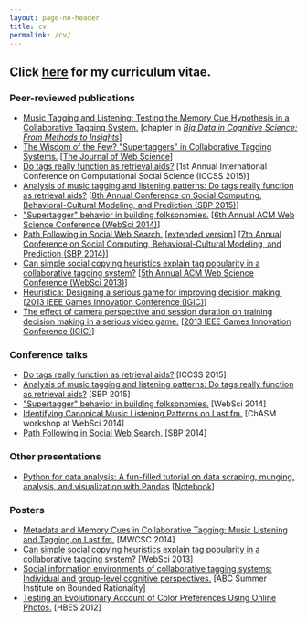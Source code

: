 ```yaml
---
layout: page-no-header
title: cv
permalink: /cv/
---
```


## Click [here](../files/lorince.cv.pdf) for my curriculum vitae.

<h3>Peer-reviewed publications</h3>
<ul>
    <li><a href="/papers/2016.Lorince.Todd.CogSciBigDataChapter.pdf">Music Tagging and Listening: Testing the Memory Cue Hypothesis in a Collaborative Tagging System.</a> [chapter in <i><a href="https://www.amazon.com/Data-Cognitive-Science-Frontiers-Psychology/dp/1138791938">Big Data in Cognitive Science: From Methods to Insights</a></i>]</li>
    <li><a href="/papers/2015.Lorince.Zorowitz.Murdock.Todd.JOWS.pdf">The Wisdom of the Few? "Supertaggers" in Collaborative Tagging Systems.</a> [<a href="http://www.nowpublishers.com/article/Details/JWS-0002">The Journal of Web Science</a>]</li>
    <li><a href="/papers/2015.Lorince.Joseph.Todd.iccss.pdf">Do tags really function as retrieval aids?</a> [1st Annual International Conference on Computational Social Science (ICCSS 2015)]</li>
    <li><a href="/papers/2015.Lorince.Joseph.Todd.SBP.pdf">Analysis of music tagging and listening patterns: Do tags really function as retrieval aids?</a> [<a href="http://link.springer.com/chapter/10.1007/978-3-319-16268-3_15">8th Annual Conference on Social Computing, Behavioral-Cultural Modeling, and Prediction (SBP 2015)</a>]</li>
    <li><a href="/papers/2014.Lorince.Zorowitz.Murdock.Todd.websci.pdf">"Supertagger" behavior in building folksonomies.</a> [<a href="https://dl.acm.org/citation.cfm?id=2615686">6th Annual ACM Web Science Conference (WebSci 2014)</a>]</li>
    <li><a href="/papers/2014.Lorince.Donato.Todd.sbp.conferenceVersion.pdf">Path Following in Social Web Search.</a> [<a href="/papers/2014.Lorince.Donato.Todd.sbp.extended.pdf">extended version</a>] [<a href="http://link.springer.com/chapter/10.1007/978-3-319-05579-4_15">7th Annual Conference on Social Computing, Behavioral-Cultural Modeling, and Prediction (SBP 2014)</a>]</li>
    <li><a href="/papers/2013.Lorince.Todd.websci.pdf">Can simple social copying heuristics explain tag popularity in a collaborative tagging system?</a> [<a href="https://dl.acm.org/citation.cfm?id=2464516">5th Annual ACM Web Science Conference (WebSci 2013)</a>]</li>
    <li><a href="/papers/2013.Mullinix.et.al.IGIC.pdf">Heuristica: Designing a serious game for improving decision making.</a> [<a href="http://ieeexplore.ieee.org/xpl/freeabs_all.jsp?arnumber=6659159&abstractAccess=no&userType=inst">2013 IEEE Games Innovation Conference (IGIC)</a>]</li>
    <li><a href="/papers/2013.Veinott.et.al.IGIC.pdf">The effect of camera perspective and session duration on training decision making in a serious video game.</a> [<a href="http://ieeexplore.ieee.org/xpl/freeabs_all.jsp?arnumber=6659170&abstractAccess=no&userType=inst">2013 IEEE Games Innovation Conference (IGIC)</a>]</li>
</ul>
<h3>Conference talks</h3>
<ul>
    <li><a href="/pres/iccss2015.pdf">Do tags really function as retrieval aids?</a> [ICCSS 2015]</li>
    <li><a href="/pres/sbp2015.pdf">Analysis of music tagging and listening patterns: Do tags really function as retrieval aids?</a> [SBP 2015]</li>
    <li><a href="/pres/WebSci2014.pdf">"Supertagger" behavior in building folksonomies.</a> [WebSci 2014]</li>
    <li><a href="/pres/Chasm2014.pdf">Identifying Canonical Music Listening Patterns on Last.fm.</a> [ChASM workshop at WebSci 2014]</li>
    <li><a href="/pres/sbp2014.pdf">Path Following in Social Web Search.</a> [SBP 2014]</li>

</ul>
<h3>Other presentations</h3>
<ul>
    <li><a href="/pres/PythonTutorial/PythonTutorial.slides.html">Python for data analysis: A fun-filled tutorial on data scraping, munging, analysis, and visualization with Pandas</a> [<a href="https://github.com/jlorince/jlorince.github.io/blob/master/pres/PythonTutorial/PythonTutorial.ipynb">Notebook</a>]</li>
</ul>

<h3>Posters</h3>
<ul>
    <li><a href="/posters/MWCSC2014.pdf">Metadata and Memory Cues in Collaborative Tagging: Music Listening and Tagging on Last.fm.</a> [MWCSC 2014]</li>
    <li><a href="/posters/WebSci2013.pdf">Can simple social copying heuristics explain tag popularity in a collaborative tagging system?</a> [WebSci 2013]</li>
    <li><a href="/posters/ABCposter.Lorince.pdf">Social information environments of collaborative tagging systems: Individual and group-level cognitive perspectives.</a> [ABC Summer Institute on Bounded Rationality]</li>
    <li><a href="/posters/FlickrPoster.pdf">Testing an Evolutionary Account of Color Preferences Using Online Photos.</a> [HBES 2012]</li>
</ul>



